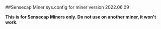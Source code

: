 ##Sensecap Miner sys.config for miner version 2022.06.09

**This is for Sensecap Miners only. Do not use on another miner, it won't work.**
